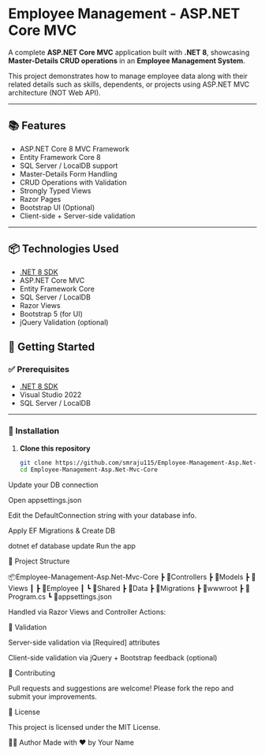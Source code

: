 # Employee Management - ASP.NET Core MVC

A complete **ASP.NET Core MVC** application built with **.NET 8**, showcasing **Master-Details CRUD operations** in an **Employee Management System**.

This project demonstrates how to manage employee data along with their related details such as skills, dependents, or projects using ASP.NET MVC architecture (NOT Web API).

---

## 📚 Features

- ASP.NET Core 8 MVC Framework
- Entity Framework Core 8
- SQL Server / LocalDB support
- Master-Details Form Handling
- CRUD Operations with Validation
- Strongly Typed Views
- Razor Pages
- Bootstrap UI (Optional)
- Client-side + Server-side validation

---

## 📦 Technologies Used

- [.NET 8 SDK](https://dotnet.microsoft.com/en-us/download/dotnet/8.0)
- ASP.NET Core MVC
- Entity Framework Core
- SQL Server / LocalDB
- Razor Views
- Bootstrap 5 (for UI)
- jQuery Validation (optional)


## 🚀 Getting Started

### ✅ Prerequisites

- [.NET 8 SDK](https://dotnet.microsoft.com/en-us/download/dotnet/8.0)
- Visual Studio 2022
- SQL Server / LocalDB

---

### 🔧 Installation

1. **Clone this repository**
   ```bash
   git clone https://github.com/smraju115/Employee-Management-Asp.Net-Mvc-Core.git
   cd Employee-Management-Asp.Net-Mvc-Core
Update your DB connection

Open appsettings.json

Edit the DefaultConnection string with your database info.

Apply EF Migrations & Create DB


dotnet ef database update
Run the app

📂 Project Structure

📦Employee-Management-Asp.Net-Mvc-Core
 ┣ 📁Controllers
 ┣ 📁Models
 ┣ 📁Views
 ┃ ┣ 📁Employee
 ┃ ┗ 📁Shared
 ┣ 📁Data
 ┣ 📁Migrations
 ┣ 📁wwwroot
 ┣ 📜Program.cs
 ┗ 📜appsettings.json

Handled via Razor Views and Controller Actions:


🧪 Validation

Server-side validation via [Required] attributes

Client-side validation via jQuery + Bootstrap feedback (optional)

🤝 Contributing

Pull requests and suggestions are welcome! Please fork the repo and submit your improvements.

📄 License

This project is licensed under the MIT License.

👨‍💻 Author
Made with ❤️ by Your Name
